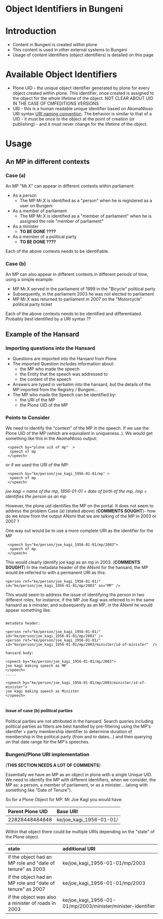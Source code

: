 # Object Identifiers in Bungeni #

# Introduction #

  * Content in Bungeni is created within plone
  * This content is used in other external systems to Bungeni
  * Usage of content identifiers (object identifiers) is detailed on this page

# Available Object Identifiers #

  * Plone UID - the unique object identifier generated by plone for every object created within plone.  This identifier, once created is assigned to the object for the whole lifetime of the object. NOT CLEAR ABOUT UID IN THE CASE OF CMFEDITIONS VERSIONS
  * URI - this is a human readable unique identifier based on AkomaNtoso URI syntax [URI naming convention](http://www.akomantoso.org/08-naming-convention).  The behavior is similar to that of a UID - it must be once to the object at the point of creation (or publishing) - and it must never change for the lifetime of the object.


# Usage #

## An MP in different contexts ##

### Case (a) ###

An MP "Mr.X" can appear in different contexts within parliament:
  * As a person
    * The MP Mr.X is identified as a "person" when he is registered as a user on Bungeni
  * As a member of parliament
    * The MP Mr.X is identified as a "member of parliament" when he is assigned the role "member of parliament"
  * As a minister
    * **TO BE DONE ????**
  * As a member of a political party
    * **TO BE DONE ????**

Each of the above contexts needs to be identifiable.

### Case (b) ###

An MP can also appear in different contexts in different periods of time, using a simple example:

  * MP Mr.X served in the parliament of 1999 in the "Bicycle" political party
  * Subsequently, in the parliament 2003 he was not elected to parliament
  * MP Mr.X was returned to parliament in 2007 on the "Motorcycle" political party ticket

Each of the above contexts needs to be identified and differentiated. Probably best identified by a URI syntax ??


## Example of the Hansard ##

### Importing questions into the Hansard ###

  * Questions are imported into the Hansard from Plone
  * The imported Question includes information about:
    * the MP who made the speech
    * the Entity that the speech was addressed to
    * the content of the speech
  * Answers are typed in verbatim into the hansard, but the details of the MP imported from the Registry / Bungeni...
  * The MP who made the Speech can be identified by:
    * the URI of the MP
    * the Plone UID of the MP

### Points to Consider ###

We need to identify the "context" of the MP in the speech. If we use the Plone UID of the MP (which are equivalent in uniqueness..). We would get something like this in the AkomaNtoso output:

```
 <speech by="plone uid of mp"  >
  speech of mp
 </speech>
```

or if we used the URI of the MP:

```
 <speech by="ke/person/joe_kagi_1956-01-01/mp" >
  speech of mp
 </speech>
```
_joe kagi = name of the mp, 1956-01-01 = date of birth of the mp, /mp = identifies the person as an mp_

However, the plone uid identifies the MP on the portal.  It does not seem to address the problem Case (a) (stated above) (**COMMENTS SOUGHT**)- how do we know from the output ANxml that we are talking of the MP in 2003 or 2007 ?

One way out would be to use a more complete URI as the identifier for the MP

```
 <speech by="ke/person/joe_kagi_1956-01-01/mp/2003">
  speech of mp
 </speech>
```

This would clearly identify joe kagi as an mp in 2003. (**COMMENTS SOUGHT**)
In the metadata header of the ANxml for the hansard, the MP would be referred to with a permanent URI as this:

```
<person ref="ke/person/joe_kagi_1956-01-01/" id="ke/person/joe_kagi_1956-01-01/mp/2003" as="MP" />
```

This would seem to address the issue of identifying the person in two different roles, for instance, if the MP Joe Kagi was referred to in the same hansard as a minister, and subsequently as an MP, in the ANxml he would appear something like:

```

metadata header:

<person ref="ke/person/joe_kagi_1956-01-01/" id="ke/person/joe_kagi_1956-01-01/mp/2003" />
<person ref="ke/person/joe_kagi_1956-01-01/" id="ke/person/joe_kagi_1956-01-01/mp/2003/minister/id-of-minister"  />

hansard body:

<speech by="ke/person/joe_kagi_1956-01-01/mp/2003">
joe kagi making speech as MP
</speech>
.....

<speech by="ke/person/joe_kagi_1956-01-01/mp/2003/minister/id-of-minister">
joe kagi making speech as Minister
</speech>


```


#### Issue of case (b) political parties ####

Political parties are not attributed in the hansard.  Search queries
including political parties as filters are best handled by
pre-filtering using the MP's identifer + party membership identifier
to determine duration of membership in the political party (from and
to dates...) and then querying on that date range for the MP's
speeches.

### Bungeni/Plone URI implementation ###

(**THIS SECTION NEEDS A LOT OF COMMENTS**)

Essentially we have an MP as an object in plone with a single Unique UID.
We need to identify the MP with different identifiers, when we consider,
the MP as: a person, a member of parliament, or as a minister... (along with something like "Date of Tenure").

So for a Plone Object for MP. Mr Joe Kagi you would have:

|Parent Plone UID|Base URI|
|:---------------|:-------|
|22828448484848  |ke/joe\_kagi\_1956-01-01/|

Within that object there could be multiple URIs depending on the "state" of the Plone object.

|state|additional URI|
|:----|:-------------|
|if the object had an MP role and "date of tenure" as 2003|ke/joe\_kagi\_1956-01-01/mp/2003|
|if the object had an MP role and "date of tenure" as 2007|ke/joe\_kagi\_1956-01-01/mp/2003|
|if the object was also a minister of roads in 2003|ke/joe\_kagi\_1956-01-01/mp/2003/minister/minister-identifier|









